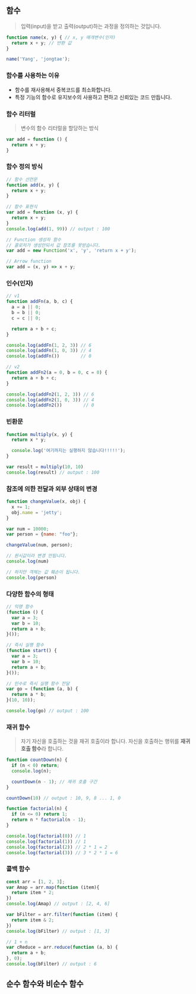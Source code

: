 ## 함수

> 입력(input)을 받고 출력(output)하는 과정을 정의하는 것입니다.

```javascript
function name(x, y) { // x, y 매개변수(인자)
  return x + y; // 반환 값
}

name('Yang', 'jongtae');
```

### 함수를 사용하는 이유

* 함수를 재사용해서 중복코드를 최소화합니다.
* 특정 기능의 함수로 유지보수의 사용하고 편하고 신뢰있는 코드 만듭니다.

### 함수 리터럴

> 변수의 함수 리터럴을 할당하는 방식

```javascript
var add = function () {
  return x + y;
}
```

### 함수 정의 방식

```javascript
// 함수 선언문
function add(x, y) {
  return x + y;
}

// 함수 표현식
var add = function (x, y) {
  return x + y;
}
console.log(add(1, 99)) // output : 100

// Function 생성자 함수 
// 콜로저가 생성안되서 값 참조를 못받습니다.
var add = new Function('x', 'y', 'return x + y');

// Arrow function
var add = (x, y) => x + y;
```

### 인수(인자)

```javascript
// v1
function addFn(a, b, c) {
  a = a || 0;
  b = b || 0;
  c = c || 0;

  return a + b + c;
}

console.log(addFn(1, 2, 3)) // 6
console.log(addFn(1, 0, 3)) // 4
console.log(addFn())        // 0

// v2
function addFn2(a = 0, b = 0, c = 0) {
  return a + b + c;
}

console.log(addFn2(1, 2, 3)) // 6
console.log(addFn2(1, 0, 3)) // 4
console.log(addFn2())        // 0
```

### 빈환문

```javascript
function multiply(x, y) {
  return x * y;

  console.log('여기까지는 실행하지 않습니다!!!!!');
}

var result = multiply(10, 10)
console.log(result) // output : 100
```

### 참조에 의한 전달과 외부 상태의 변경

```javascript
function changeValue(x, obj) {
  x += 1;
  obj.name = 'jetty';
}

var num = 10000;
var person = {name: "foo"};

changeValue(num, person);

// 원시값이라 변경 안됩니다.
console.log(num)

// 하지만 객체는 값 훼손이 됩니다.
console.log(person)
```

### 다양한 함수의 형태

```javascript
// 익명 함수
(function () {
  var a = 3;
  var b = 10;
  return a + b;
}());

// 즉시 실행 함수
(function start() {
  var a = 3;
  var b = 10;
  return a + b;
}());

// 인수로 즉시 실행 함수 전달
var go = (function (a, b) {
  return a * b;
}(10, 10));

console.log(go) // output : 100
```

### 재귀 함수

> 자기 자신을 호출하는 것을 재귀 호출이라 합니다. 자신을 호출하는 행위를 **재귀 호출 함수**라 합니다.

```javascript
function countDown(n) {
  if (n < 0) return;
  console.log(n);

  countDown(n - 1); // 재귀 호출 구간
}

countDown(10) // output : 10, 9, 8 ... 1, 0
```

```javascript
function factorial(n) {
  if (n <= 0) return 1;
  return n * factorial(n - 1);
}

console.log(factorial(0)) // 1
console.log(factorial(1)) // 1
console.log(factorial(2)) // 2 * 1 = 2
console.log(factorial(3)) // 3 * 2 * 1 = 6
```

### 콜백 함수
```javascript
const arr = [1, 2, 3];
var Amap = arr.map(function (item){
  return item * 2;
})
console.log(Amap) // output : [2, 4, 6] 

var bFilter = arr.filter(function (item) {
  return item & 2;
})
console.log(bFilter) // output : [1, 3]

// 1 + n 
var cReduce = arr.reduce(function (a, b) {
  return a + b;
}, 0);
console.log(bFilter) // output : 6
```

## 순수 함수와 비순수 함수
```javascript

```
